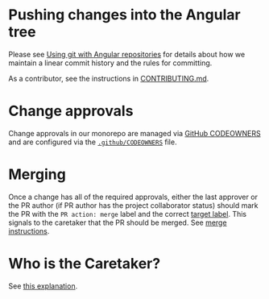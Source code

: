 # Pushing changes into the Angular tree

Please see [Using git with Angular repositories](https://docs.google.com/document/d/1h8nijFSaa1jG_UE8v4WP7glh5qOUXnYtAtJh_gwOQHI/edit)
for details about how we maintain a linear commit history and the rules for committing.

As a contributor, see the instructions in [CONTRIBUTING.md](../CONTRIBUTING.md).

# Change approvals

Change approvals in our monorepo are managed via [GitHub CODEOWNERS](https://help.github.com/articles/about-codeowners/) and are configured via the [`.github/CODEOWNERS`](../.github/CODEOWNERS) file.

# Merging

Once a change has all of the required approvals, either the last approver or the PR author (if PR author has the project collaborator status)
should mark the PR with the `PR action: merge` label and the correct [target label](https://github.com/angular/angular/blob/master/docs/TRIAGE_AND_LABELS.md#pr-target).
This signals to the caretaker that the PR should be merged. See [merge instructions](CARETAKER.md).

# Who is the Caretaker?

See [this explanation](https://twitter.com/IgorMinar/status/799365744806854656).
